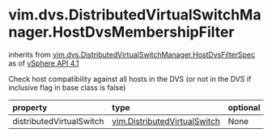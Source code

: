 vim.dvs.DistributedVirtualSwitchManager.HostDvsMembershipFilter
===============================================================
inherits from [vim.dvs.DistributedVirtualSwitchManager.HostDvsFilterSpec](docs/vim.dvs.DistributedVirtualSwitchManager.HostDvsFilterSpec.md)
as of [vSphere API 4.1](vim.version.md#vim.version.version6)


Check host compatibility against all hosts in the DVS (or not in the DVS if  inclusive flag in base class is false)

| property | type | optional | priv | desc |
|:---------|:-----|:---------|:-----|:-----|
| distributedVirtualSwitch | [vim.DistributedVirtualSwitch](vim.DistributedVirtualSwitch.md "vim.DistributedVirtualSwitch") | None | None |  |


